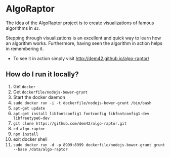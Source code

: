 AlgoRaptor
=======

The idea of the AlgoRaptor project is to create visualizations of famous algorithms in `d3`.

Stepping through visualizations is an excellent and quick way to learn how an algorithm works. Furthermore, having seen the algorithm in action helps in remembering it.

* To see it in action simply visit http://dem42.github.io/algo-raptor/

How do I run it locally?
----------------

1. Get `docker`
2. Get `dockerfile/nodejs-bower-grunt`
3. Start the docker daemon
4. `sudo docker run -i -t dockerfile/nodejs-bower-grunt /bin/bash`
5. `apt-get update`
6. `apt-get install libfontconfig1 fontconfig libfontconfig1-dev libfreetype6-dev`
7. `git clone https://github.com/dem42/algo-raptor.git`
8. `cd algo-raptor`
9. `npm install`
10. exit docker shell
11. `sudo docker run -d -p 8999:8999 dockerfile/nodejs-bower-grunt grunt --base /data/algo-raptor`
